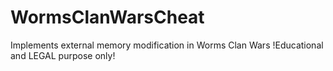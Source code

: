 # WormsClanWarsCheat
Implements external memory modification in Worms Clan Wars
!Educational and LEGAL purpose only!
